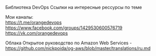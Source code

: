 Библиотека DevOps
Ссылки на интересные рессурсы по теме

Мои каналы:  
https://t.me/orangedevops  
https://www.facebook.com/groups/1429530600576719  
https://vk.com/orangedevops  


Облака
Открытое руководство по Amazon Web Services - https://github.com/nickpoida/og-aws/blob/master/translations/ru.md
